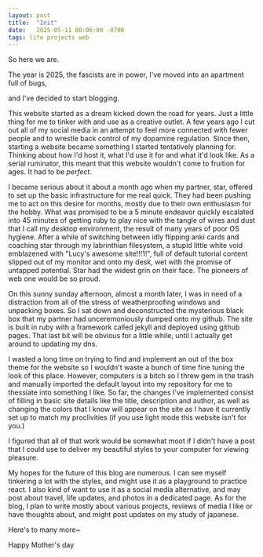 ```yaml
---
layout: post
title:  "Init"
date:   2025-05-11 00:06:00 -0700
tags: life projects web
---
```

So here we are.

The year is 2025, the fascists are in power, I've moved into an apartment full of bugs,

and I've decided to start blogging.

This website started as a dream kicked down the road for years. Just a little thing for me to tinker with and use as a creative outlet. A few years ago I cut out all of my social media in an attempt to feel more connected with fewer people and to wrestle back control of my dopamine regulation. Since then, starting a website became something I started tentatively planning for. Thinking about how I'd host it, what I'd use it for and what it'd look like. As a serial ruminator, this meant that this website wouldn't come to fruition for ages. It had to be *perfect*. 

I became serious about it about a month ago when my partner, star, offered to set up the basic infrastructure for me real quick. They had been pushing me to act on this desire for months, mostly due to their own enthusiasm for the hobby. What was promised to be a 5 minute endeavor quickly escalated into 45 minutes of getting ruby to play nice with the tangle of wires and dust that I call my desktop environment, the result of many years of poor OS hygiene. After a while of switching between idly flipping anki cards and coaching star through my labrinthian filesystem, a stupid little white void emblazened with "Lucy's awesome site!!!1!", full of default tutorial content slipped out of my monitor and onto my desk, wet with the promise of untapped potential. Star had the widest grin on their face. The pioneers of web one would be so proud.

On this sunny sunday afternoon, almost a month later, I was in need of a distraction from all of the stress of weatherproofing windows and unpacking boxes. So I sat down and deconstructed the mysterious black box that my partner had unceremoniously dumped onto my github. The site is built in ruby with a framework called jekyll and deployed using github pages. That last bit will be obvious for a little while, until I actually get around to updating my dns.

I wasted a long time on trying to find and implement an out of the box theme for the website so I wouldn't waste a bunch of time fine tuning the look of this place. However, computers is a bitch so I threw gem in the trash and manually imported the default layout into my repository for me to thessiate into something I like. So far, the changes I've implemented consist of filling in basic site details like the title, description and author, as well as changing the colors that I know will appear on the site as I have it currently set up to match my proclivities (if you use light mode this website isn't for you.)

I figured that all of that work would be somewhat moot if I didn't have a post that I could use to deliver my beautiful styles to your computer for viewing pleasure. 

My hopes for the future of this blog are numerous. I can see myself tinkering a lot with the styles, and might use it as a playground to practice react. I also kind of want to use it as a social media alternative, and may post about travel, life updates, and photos in a dedicated page. As for the blog, I plan to write mostly about various projects, reviews of media I like or have thoughts about, and might post updates on my study of japanese.

Here's to many more~

Happy Mother's day
